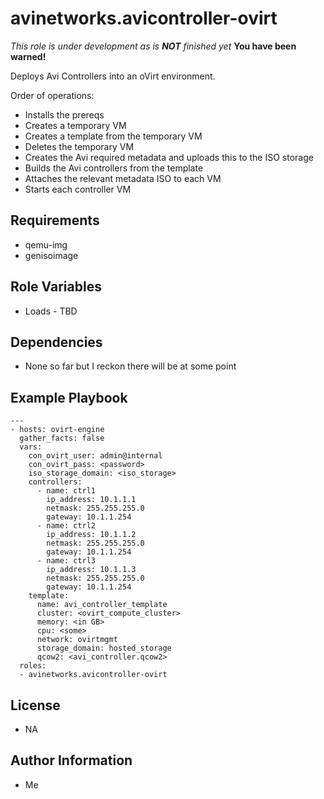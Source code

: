 avinetworks.avicontroller-ovirt
=========

*This role is under development as is **NOT** finished yet*
**You have been warned!**

Deploys Avi Controllers into an oVirt environment.

Order of operations:
* Installs the prereqs
* Creates a temporary VM
* Creates a template from the temporary VM
* Deletes the temporary VM
* Creates the Avi required metadata and uploads this to the ISO storage
* Builds the Avi controllers from the template
* Attaches the relevant metadata ISO to each VM
* Starts each controller VM

Requirements
------------

* qemu-img
* genisoimage

Role Variables
--------------

* Loads - TBD

Dependencies
------------

* None so far but I reckon there will be at some point

Example Playbook
----------------

    ---
    - hosts: ovirt-engine
      gather_facts: false
      vars:
        con_ovirt_user: admin@internal
        con_ovirt_pass: <password>
        iso_storage_domain: <iso_storage>
        controllers:
          - name: ctrl1
            ip_address: 10.1.1.1
            netmask: 255.255.255.0
            gateway: 10.1.1.254
          - name: ctrl2
            ip_address: 10.1.1.2
            netmask: 255.255.255.0
            gateway: 10.1.1.254
          - name: ctrl3
            ip_address: 10.1.1.3
            netmask: 255.255.255.0
            gateway: 10.1.1.254
        template:
          name: avi_controller_template
          cluster: <ovirt_compute_cluster>
          memory: <in GB>
          cpu: <some>
          network: ovirtmgmt
          storage_domain: hosted_storage
          qcow2: <avi_controller.qcow2>
      roles:
      - avinetworks.avicontroller-ovirt

License
-------

* NA

Author Information
------------------

* Me
